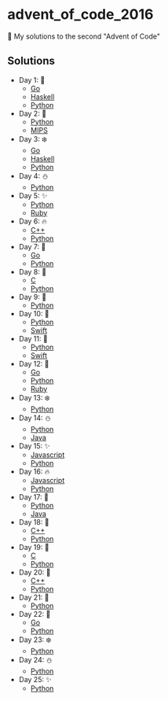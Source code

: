 # advent_of_code_2016
:santa: My solutions to the second "Advent of Code"

## Solutions 
* Day 1:  :santa:
    * [Go](Day1-9/1.go)
    * [Haskell](Day1-9/1.hs)
    * [Python](Day1-9/1.py)
* Day 2:  :star2:
    * [Python](Day1-9/2.py)
    * [MIPS](Day1-9/2.s)
* Day 3:  :snowflake:
    * [Go](Day1-9/3.go)
    * [Haskell](Day1-9/3.hs)
    * [Python](Day1-9/3.py)
* Day 4:  :snowman:
    * [Python](Day1-9/4.py)
* Day 5:  :sparkles:
    * [Python](Day1-9/5.py)
    * [Ruby](Day1-9/5.rb)
* Day 6:  :fire:
    * [C++](Day1-9/6.cpp)
    * [Python](Day1-9/6.py)
* Day 7:  :christmas_tree:
    * [Go](Day1-9/7.go)
    * [Python](Day1-9/7.py)
* Day 8:  :gift:
    * [C](Day1-9/8.c)
    * [Python](Day1-9/8.py)
* Day 9:  :bell:
    * [Python](Day1-9/9.py)
* Day 10:  :tada:
    * [Python](Day10-19/10.py)
    * [Swift](Day10-19/10.swift)
* Day 11:  :santa:
    * [Python](Day10-19/11.py)
    * [Swift](Day10-19/11.swift)
* Day 12:  :star2:
    * [Go](Day10-19/12.go)
    * [Python](Day10-19/12.py)
    * [Ruby](Day10-19/12.rb)
* Day 13:  :snowflake:
    * [Python](Day10-19/13.py)
* Day 14:  :snowman:
    * [Python](Day10-19/14.py)
    * [Java](Day10-19/Day14.java)
* Day 15:  :sparkles:
    * [Javascript](Day10-19/15.js)
    * [Python](Day10-19/15.py)
* Day 16:  :fire:
    * [Javascript](Day10-19/16.js)
    * [Python](Day10-19/16.py)
* Day 17:  :christmas_tree:
    * [Python](Day10-19/17.py)
    * [Java](Day10-19/Day17.java)
* Day 18:  :gift:
    * [C++](Day10-19/18.cpp)
    * [Python](Day10-19/18.py)
* Day 19:  :bell:
    * [C](Day10-19/19.c)
    * [Python](Day10-19/19.py)
* Day 20:  :tada:
    * [C++](Day20-25/20.cpp)
    * [Python](Day20-25/20.py)
* Day 21:  :santa:
    * [Python](Day20-25/21.py)
* Day 22:  :star2:
    * [Go](Day20-25/22.go)
    * [Python](Day20-25/22.py)
* Day 23:  :snowflake:
    * [Python](Day20-25/23.py)
* Day 24:  :snowman:
    * [Python](Day20-25/24.py)
* Day 25:  :sparkles:
    * [Python](Day20-25/25.py)